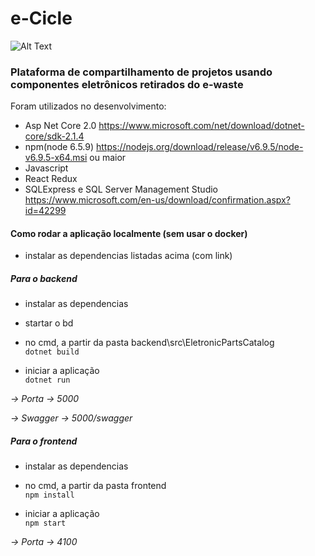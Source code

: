 # e-Cicle 

![Alt Text](https://media.giphy.com/media/i3otJcGC9pxzXdGb5Z/giphy.gif)

### Plataforma de compartilhamento de projetos usando componentes eletrônicos retirados do e-waste

Foram utilizados no desenvolvimento:
- Asp Net Core 2.0 https://www.microsoft.com/net/download/dotnet-core/sdk-2.1.4
- npm(node 6.5.9) https://nodejs.org/download/release/v6.9.5/node-v6.9.5-x64.msi ou maior
- Javascript
- React Redux
- SQLExpress e SQL Server Management Studio https://www.microsoft.com/en-us/download/confirmation.aspx?id=42299

#### Como rodar a aplicação localmente (sem usar o docker)

- instalar as dependencias listadas acima (com link)

##### Para o backend

- instalar as dependencias 
- startar o bd

- no cmd, a partir da pasta backend\src\EletronicPartsCatalog <br />
``` dotnet build ```

- iniciar a aplicação <br />
``` dotnet run ```

*-> Porta -> 5000*

*-> Swagger -> 5000/swagger*

##### Para o frontend

- instalar as dependencias <br />

- no cmd, a partir da pasta frontend <br />
``` npm install ```

- iniciar a aplicação <br />
``` npm start ```

*-> Porta -> 4100*


